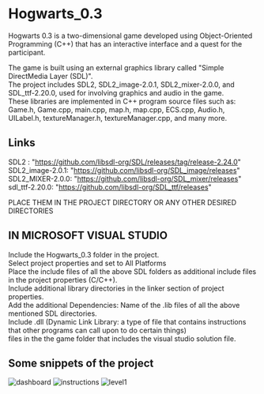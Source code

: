 # Hogwarts_0.3
Hogwarts 0.3 is a two-dimensional game developed using Object-Oriented Programming (C++) that has an interactive interface and a quest for the participant.

The game is built using an external graphics library called "Simple DirectMedia Layer (SDL)".  
The project includes SDL2, SDL2_image-2.0.1, SDL2_mixer-2.0.0, and SDL_ttf-2.20.0, used for involving graphics and audio in the game.  
These libraries are implemented in C++ program source files such as:  
Game.h, Game.cpp, main.cpp, map.h, map.cpp, ECS.cpp, Audio.h, UILabel.h, textureManager.h, textureManager.cpp, and many more.

## Links
SDL2 : "https://github.com/libsdl-org/SDL/releases/tag/release-2.24.0"  
SDL2_image-2.0.1: "https://github.com/libsdl-org/SDL_image/releases"  
SDL2_MIXER-2.0.0: "https://github.com/libsdl-org/SDL_mixer/releases"  
sdl_ttf-2.20.0: "https://github.com/libsdl-org/SDL_ttf/releases"

PLACE THEM IN THE PROJECT DIRECTORY OR ANY OTHER DESIRED DIRECTORIES

## IN MICROSOFT VISUAL STUDIO
Include the Hogwarts_0.3 folder in the project.  
Select project properties and set to All Platforms  
Place the include files of all the above SDL folders as additional include files in the project properties (C/C++).  
Include additional library directories in the linker section of project properties.  
Add the additional Dependencies: Name of the .lib files of all the above mentioned SDL directories.  
Include .dll (Dynamic Link Library: a type of file that contains instructions that other programs can call upon to do certain things)  
files in the the game folder that includes the visual studio solution file.

## Some snippets of the project
![dashboard](https://user-images.githubusercontent.com/83694747/226179358-216b4e1a-f080-438d-a55f-0868d692115f.png)
![instructions](https://user-images.githubusercontent.com/83694747/226179360-0806f06b-7645-4197-90ae-64043e42f830.png)
![level1](https://user-images.githubusercontent.com/83694747/226179361-92683606-ee61-4edb-99eb-363a44a781f7.png)
